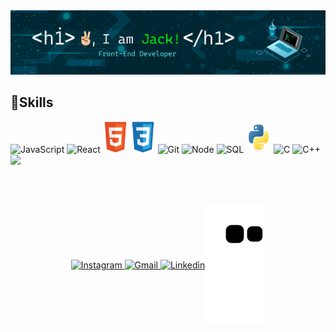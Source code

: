 <div align="center">
  <img src="https://github.com/jacksonMarcelinoFreitas/jacksonMarcelinoFreitas/blob/main/images/Capa%20GitHub.png"></img>
</div>
<h2>🚀Skills</h2>
<div style="display: inline_block">
    <div>
      <img alt="JavaScript" height="50" width="40" src="https://cdn.jsdelivr.net/gh/devicons/devicon/icons/javascript/javascript-plain.svg" />
      <img alt="React" height="50" width="40" src="https://cdn.jsdelivr.net/gh/devicons/devicon/icons/react/react-original.svg" />
      <img alt="HTML" height="50" width="40" src="https://raw.githubusercontent.com/devicons/devicon/master/icons/html5/html5-original.svg">
      <img alt="CSS" height="50" width="40" src="https://raw.githubusercontent.com/devicons/devicon/master/icons/css3/css3-original.svg">
      <img alt="Git" height="50" width="40" src="https://cdn.jsdelivr.net/gh/devicons/devicon/icons/git/git-original.svg" />
      <img alt="Node" height="50" width="40" src="https://cdn.jsdelivr.net/gh/devicons/devicon/icons/nodejs/nodejs-original.svg" />
      <img alt="SQL" height="50" width="40" src="https://cdn.jsdelivr.net/gh/devicons/devicon/icons/mysql/mysql-original.svg" />
      <img alt="Python" height="50" width="40" src="https://raw.githubusercontent.com/devicons/devicon/master/icons/python/python-original.svg">
      <img alt="C" height="50" width="40" src="https://cdn.jsdelivr.net/gh/devicons/devicon/icons/c/c-original.svg">
      <img alt="C++" height="50" width="40" src="https://cdn.jsdelivr.net/gh/devicons/devicon/icons/cplusplus/cplusplus-plain.svg">
      <img height="250" src="https://user-images.githubusercontent.com/88464195/198908213-33013169-f6e6-4a9e-8d12-d05abf4f17cc.gif"></img>
    </div>
  </div>
</div>

##

<br>

<div style="display:flex; justify-content:center; align-items:center; width: 100%">
  <div align="center">
    <a href="https://www.instagram.com/jacksonm.f/" target="_blank">
      <img alt="Instagram" src="https://img.shields.io/badge/-Instagram-%23E4405F?style=for-the-badge&logo=instagram&logoColor=white" target="_blank">
    </a>
    <a href = "mailto: jacksonzitap.mc@gmail.com"  target="_blank">
      <img alt="Gmail" src="https://img.shields.io/badge/Gmail-D14836?style=for-the-badge&logo=gmail&logoColor=white" target="_blank">
    </a>
    <a href="https://www.linkedin.com/in/jackson-marcelino-de-freitas-900a18209/" target="_blank">
      <img alt="Linkedin" src="https://img.shields.io/badge/LinkedIn-0077B5?style=for-the-badge&logo=linkedin&logoColor=white" target="_blank">
    </a>
</div>

##

  ![Snake animation](https://github.com/jacksonMarcelinoFreitas/jacksonMarcelinoFreitas/blob/output/github-contribution-grid-snake.svg)
</div>

